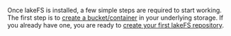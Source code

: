 Once lakeFS is installed, a few simple steps are required to start working. The first step is to [create a bucket/container](./storage/index.md) in your underlying storage.
If you already have one, you are ready to [create your first lakeFS repository](./create-repo.md).
